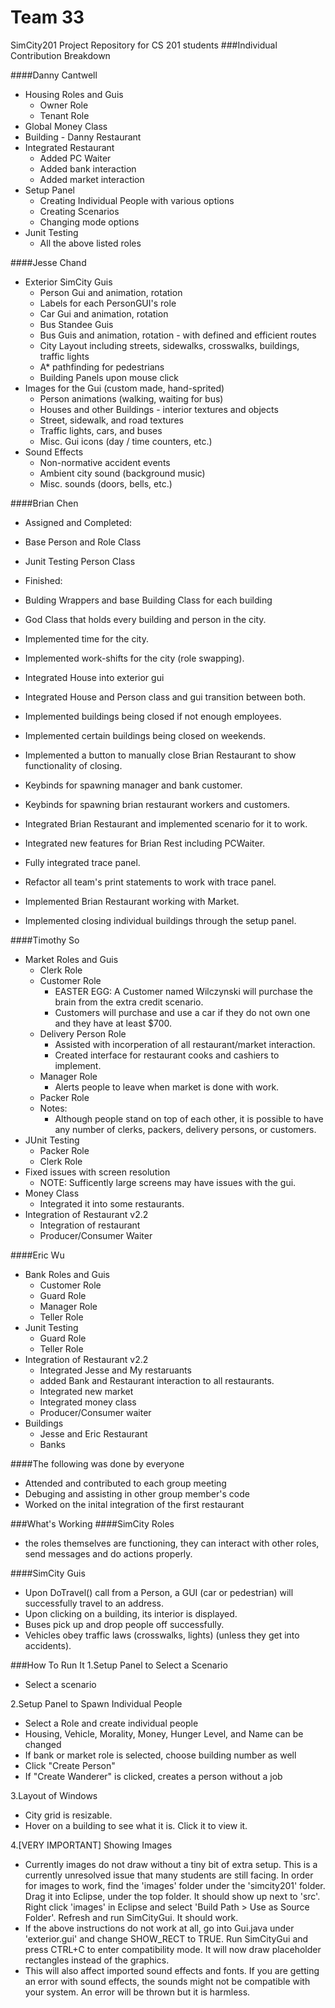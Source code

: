 Team 33
======
SimCity201 Project Repository for CS 201 students
###Individual Contribution Breakdown

####Danny Cantwell
+ Housing Roles and Guis
  * Owner Role
  * Tenant Role
+ Global Money Class
+ Building - Danny Restaurant
+ Integrated Restaurant
  * Added PC Waiter
  * Added bank interaction
  * Added market interaction
+ Setup Panel
  * Creating Individual People with various options
  * Creating Scenarios
  * Changing mode options
+ Junit Testing
  * All the above listed roles

####Jesse Chand
+ Exterior SimCity Guis
  * Person Gui and animation, rotation
  * Labels for each PersonGUI's role
  * Car Gui and animation, rotation
  * Bus Standee Guis
  * Bus Guis and animation, rotation - with defined and efficient routes
  * City Layout including streets, sidewalks, crosswalks, buildings, traffic lights
  * A* pathfinding for pedestrians
  * Building Panels upon mouse click
+ Images for the Gui (custom made, hand-sprited)
  * Person animations (walking, waiting for bus)
  * Houses and other Buildings - interior textures and objects
  * Street, sidewalk, and road textures
  * Traffic lights, cars, and buses
  * Misc. Gui icons (day / time counters, etc.)
+ Sound Effects
  * Non-normative accident events
  * Ambient city sound (background music)
  * Misc. sounds (doors, bells, etc.)

####Brian Chen
+ Assigned and Completed:
 + Base Person and Role Class
 + Junit Testing Person Class

+ Finished:
 + Bulding Wrappers and base Building Class for each building
 + God Class that holds every building and person in the city.
 + Implemented time for the city.
 + Implemented work-shifts for the city (role swapping).
 + Integrated House into exterior gui
 + Integrated House and Person class and gui transition between both.
 + Implemented buildings being closed if not enough employees.
 + Implemented certain buildings being closed on weekends.
 + Implemented a button to manually close Brian Restaurant to show functionality of closing.
 + Keybinds for spawning manager and bank customer.
 + Keybinds for spawning brian restaurant workers and customers.
 + Integrated Brian Restaurant and implemented scenario for it to work.
 + Integrated new features for Brian Rest including PCWaiter.
 + Fully integrated trace panel.
 + Refactor all team's print statements to work with trace panel.
 + Implemented Brian Restaurant working with Market.
 + Implemented closing individual buildings through the setup panel.

####Timothy So
+ Market Roles and Guis
  * Clerk Role
  * Customer Role
    * EASTER EGG: A Customer named Wilczynski will purchase the brain from the extra credit scenario.
    * Customers will purchase and use a car if they do not own one and they have at least $700.
  * Delivery Person Role
    * Assisted with incorperation of all restaurant/market interaction.
    * Created interface for restaurant cooks and cashiers to implement.
  * Manager Role
    * Alerts people to leave when market is done with work.
  * Packer Role
  * Notes:
    * Although people stand on top of each other, it is possible to have any number of clerks, packers, delivery persons, or customers.
+ JUnit Testing
  * Packer Role
  * Clerk Role
+ Fixed issues with screen resolution
  * NOTE: Sufficently large screens may have issues with the gui.
+ Money Class
  * Integrated it into some restaurants.
+ Integration of Restaurant v2.2
  * Integration of restaurant
  * Producer/Consumer Waiter

####Eric Wu
+ Bank Roles and Guis
  * Customer Role
  * Guard Role
  * Manager Role
  * Teller Role
+ Junit Testing
  * Guard Role
  * Teller Role
+ Integration of Restaurant v2.2
  * Integrated Jesse and My restaruants
  * added Bank and Restaurant interaction to all restaurants.
  * Integrated new market 
  * Integrated money class 
  * Producer/Consumer waiter
+ Buildings
  * Jesse and Eric Restaurant
  * Banks


####The following was done by everyone
+ Attended and contributed to each group meeting
+ Debuging and assisting in other group member's code
+ Worked on the inital integration of the first restaurant

###What's Working
####SimCity Roles
+ the roles themselves are functioning, they can interact with other roles, send messages and do actions properly.

####SimCity Guis
+ Upon DoTravel() call from a Person, a GUI (car or pedestrian) will successfully travel to an address.
+ Upon clicking on a building, its interior is displayed.
+ Buses pick up and drop people off successfully.
+ Vehicles obey traffic laws (crosswalks, lights) (unless they get into accidents).

###How To Run It
1.Setup Panel to Select a Scenario
  * Select a scenario
  
2.Setup Panel to Spawn Individual People
  * Select a Role and create individual people
  * Housing, Vehicle, Morality, Money, Hunger Level, and Name can be changed
  * If bank or market role is selected, choose building number as well
  * Click "Create Person"
  * If "Create Wanderer" is clicked, creates a person without a job

3.Layout of Windows
  * City grid is resizable. 
  * Hover on a building to see what it is. Click it to view it.

4.[VERY IMPORTANT] Showing Images
  * Currently images do not draw without a tiny bit of extra setup. This is a currently unresolved issue that many students are still facing. In order for images to work, find the 'images' folder under the 'simcity201' folder. Drag it into Eclipse, under the top folder. It should show up next to 'src'. Right click 'images' in Eclipse and select 'Build Path > Use as Source Folder'. Refresh and run SimCityGui. It should work.
  * If the above instructions do not work at all, go into Gui.java under 'exterior.gui' and change SHOW_RECT to TRUE. Run SimCityGui and press CTRL+C to enter compatibility mode. It will now draw placeholder rectangles instead of the graphics. 
  * This will also affect imported sound effects and fonts. If you are getting an error with sound effects, the sounds might not be compatible with your system. An error will be thrown but it is harmless. 
